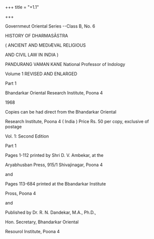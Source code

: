 +++
title = "+1.1"

+++




Governmeut Oriental Series --Class B, No. 6 

HISTORY OF DHARMASĀSTRA 

( ANCIENT AND MEDIÆVAL RELIGIOUS 

AND CIVIL LAW IN INDIA ) 

PANDURANG VAMAN KANE National Professor of Indology 

Volume 1 REVISED AND ENLARGED 

Part 1 

Bhandarkar Oriental Research Institute, Poona 4 

1968 

Copies can be had direct from the Bhandarkar Oriental 

Research Institute, Poona 4 ( India ) Price Rs. 50 per copy, exclusive of postage 

Vol. 1: Second Edition 

Part 1 

Pages 1-112 printed by Shri D. V. Ambekar, at the 

Aryabhusban Press, 915/1 Shivajinagar, Poona 4 

and 

Pages 113-684 printed at the Bbandarkar Institute 

Pross, Poona 4 

and 

Published by Dr. R. N. Dandekar, M.A., Ph.D., 

Hon. Secretary, Bhandarkar Oriental 

Resourol Institute, Poona 4 
